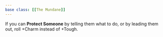 ```yaml
---
base class: [[The Mundane]]
---
```

If you can **Protect Someone** by telling them what to do, or by leading them out, roll +Charm instead of +Tough.